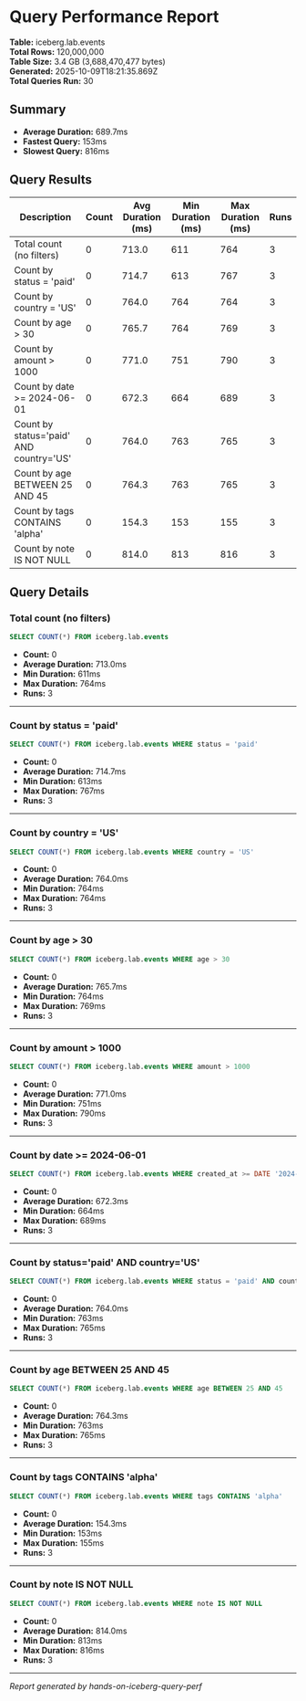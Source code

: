# Query Performance Report

**Table:** iceberg.lab.events  
**Total Rows:** 120,000,000  
**Table Size:** 3.4 GB (3,688,470,477 bytes)  
**Generated:** 2025-10-09T18:21:35.869Z  
**Total Queries Run:** 30

## Summary

- **Average Duration:** 689.7ms
- **Fastest Query:** 153ms
- **Slowest Query:** 816ms

## Query Results

| Description | Count | Avg Duration (ms) | Min Duration (ms) | Max Duration (ms) | Runs |
|-------------|-------|-------------------|-------------------|-------------------|------|
| Total count (no filters) | 0 | 713.0 | 611 | 764 | 3 |
| Count by status = 'paid' | 0 | 714.7 | 613 | 767 | 3 |
| Count by country = 'US' | 0 | 764.0 | 764 | 764 | 3 |
| Count by age > 30 | 0 | 765.7 | 764 | 769 | 3 |
| Count by amount > 1000 | 0 | 771.0 | 751 | 790 | 3 |
| Count by date >= 2024-06-01 | 0 | 672.3 | 664 | 689 | 3 |
| Count by status='paid' AND country='US' | 0 | 764.0 | 763 | 765 | 3 |
| Count by age BETWEEN 25 AND 45 | 0 | 764.3 | 763 | 765 | 3 |
| Count by tags CONTAINS 'alpha' | 0 | 154.3 | 153 | 155 | 3 |
| Count by note IS NOT NULL | 0 | 814.0 | 813 | 816 | 3 |

## Query Details

### Total count (no filters)

```sql
SELECT COUNT(*) FROM iceberg.lab.events
```

- **Count:** 0
- **Average Duration:** 713.0ms
- **Min Duration:** 611ms
- **Max Duration:** 764ms
- **Runs:** 3

---

### Count by status = 'paid'

```sql
SELECT COUNT(*) FROM iceberg.lab.events WHERE status = 'paid'
```

- **Count:** 0
- **Average Duration:** 714.7ms
- **Min Duration:** 613ms
- **Max Duration:** 767ms
- **Runs:** 3

---

### Count by country = 'US'

```sql
SELECT COUNT(*) FROM iceberg.lab.events WHERE country = 'US'
```

- **Count:** 0
- **Average Duration:** 764.0ms
- **Min Duration:** 764ms
- **Max Duration:** 764ms
- **Runs:** 3

---

### Count by age > 30

```sql
SELECT COUNT(*) FROM iceberg.lab.events WHERE age > 30
```

- **Count:** 0
- **Average Duration:** 765.7ms
- **Min Duration:** 764ms
- **Max Duration:** 769ms
- **Runs:** 3

---

### Count by amount > 1000

```sql
SELECT COUNT(*) FROM iceberg.lab.events WHERE amount > 1000
```

- **Count:** 0
- **Average Duration:** 771.0ms
- **Min Duration:** 751ms
- **Max Duration:** 790ms
- **Runs:** 3

---

### Count by date >= 2024-06-01

```sql
SELECT COUNT(*) FROM iceberg.lab.events WHERE created_at >= DATE '2024-06-01'
```

- **Count:** 0
- **Average Duration:** 672.3ms
- **Min Duration:** 664ms
- **Max Duration:** 689ms
- **Runs:** 3

---

### Count by status='paid' AND country='US'

```sql
SELECT COUNT(*) FROM iceberg.lab.events WHERE status = 'paid' AND country = 'US'
```

- **Count:** 0
- **Average Duration:** 764.0ms
- **Min Duration:** 763ms
- **Max Duration:** 765ms
- **Runs:** 3

---

### Count by age BETWEEN 25 AND 45

```sql
SELECT COUNT(*) FROM iceberg.lab.events WHERE age BETWEEN 25 AND 45
```

- **Count:** 0
- **Average Duration:** 764.3ms
- **Min Duration:** 763ms
- **Max Duration:** 765ms
- **Runs:** 3

---

### Count by tags CONTAINS 'alpha'

```sql
SELECT COUNT(*) FROM iceberg.lab.events WHERE tags CONTAINS 'alpha'
```

- **Count:** 0
- **Average Duration:** 154.3ms
- **Min Duration:** 153ms
- **Max Duration:** 155ms
- **Runs:** 3

---

### Count by note IS NOT NULL

```sql
SELECT COUNT(*) FROM iceberg.lab.events WHERE note IS NOT NULL
```

- **Count:** 0
- **Average Duration:** 814.0ms
- **Min Duration:** 813ms
- **Max Duration:** 816ms
- **Runs:** 3

---


*Report generated by hands-on-iceberg-query-perf*
